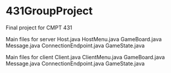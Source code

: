 # 431GroupProject
Final project for CMPT 431

Main files for server
Host.java
HostMenu.java
GameBoard.java
Message.java
ConnectionEndpoint.java
GameState.java

Main files for client
Client.java
ClientMenu.java
GameBoard.java
Message.java
ConnectionEndpoint.java
GameState.java
